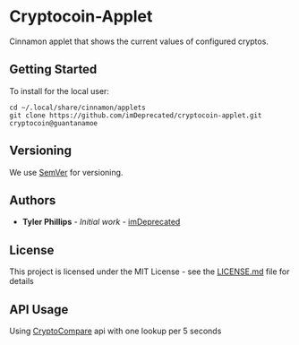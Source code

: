 # Cryptocoin-Applet

Cinnamon applet that shows the current values of configured cryptos.

## Getting Started

To install for the local user:

```
cd ~/.local/share/cinnamon/applets
git clone https://github.com/imDeprecated/cryptocoin-applet.git cryptocoin@guantanamoe
```

## Versioning

We use [SemVer](http://semver.org/) for versioning.

## Authors

* **Tyler Phillips** - *Initial work* - [imDeprecated](https://github.com/imDeprecated)

## License

This project is licensed under the MIT License - see the [LICENSE.md](LICENSE.md) file for details

## API Usage

Using [CryptoCompare](https://www.cryptocompare.com) api with one lookup per 5 seconds 